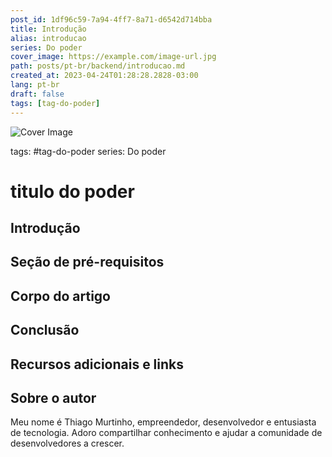 ```yaml
---
post_id: 1df96c59-7a94-4ff7-8a71-d6542d714bba
title: Introdução
alias: introducao
series: Do poder
cover_image: https://example.com/image-url.jpg
path: posts/pt-br/backend/introducao.md
created_at: 2023-04-24T01:28:28.2828-03:00
lang: pt-br
draft: false
tags: [tag-do-poder]
---
```


![Cover Image](https://example.com/image-url.jpg)

tags: #tag-do-poder
series: Do poder

# titulo do poder

## Introdução  

 
## Seção de pré-requisitos  

 
## Corpo do artigo  

 
## Conclusão  

 
## Recursos adicionais e links  

 
## Sobre o autor
Meu nome é Thiago Murtinho, empreendedor, desenvolvedor e entusiasta de tecnologia. Adoro compartilhar conhecimento e ajudar a comunidade de desenvolvedores a crescer.



